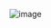 ![image](https://user-images.githubusercontent.com/71609002/125347151-714fc580-e30f-11eb-89ba-643eebed0147.png)
